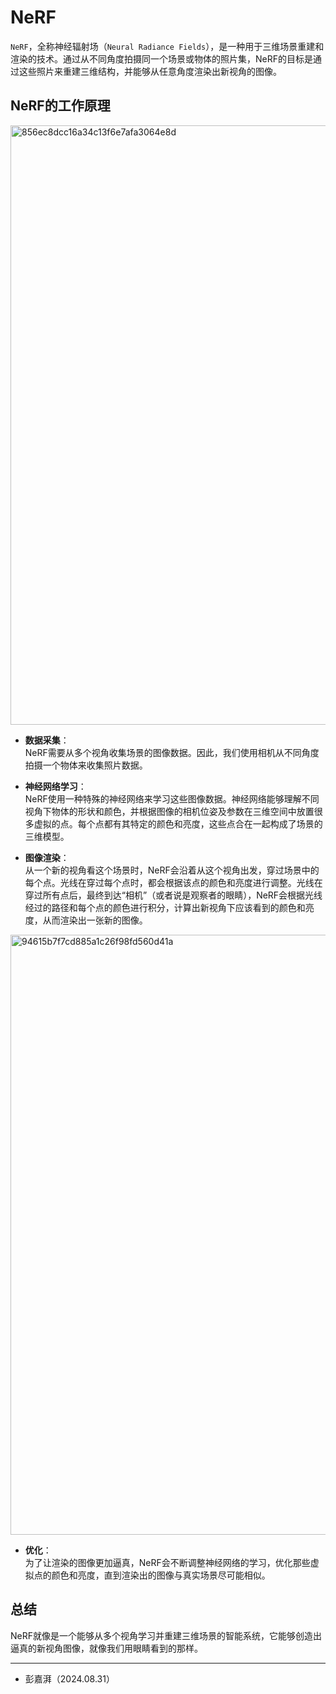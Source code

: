 # NeRF

`NeRF`，全称神经辐射场（`Neural Radiance Fields`），是一种用于三维场景重建和渲染的技术。通过从不同角度拍摄同一个场景或物体的照片集，NeRF的目标是通过这些照片来重建三维结构，并能够从任意角度渲染出新视角的图像。

## NeRF的工作原理

<img width="959" alt="856ec8dcc16a34c13f6e7afa3064e8d" src="https://github.com/user-attachments/assets/eb7fa227-751c-4c12-a2b3-e3af0c35563b">

- **数据采集**：  
  NeRF需要从多个视角收集场景的图像数据。因此，我们使用相机从不同角度拍摄一个物体来收集照片数据。

- **神经网络学习**：  
  NeRF使用一种特殊的神经网络来学习这些图像数据。神经网络能够理解不同视角下物体的形状和颜色，并根据图像的相机位姿及参数在三维空间中放置很多虚拟的点。每个点都有其特定的颜色和亮度，这些点合在一起构成了场景的三维模型。

- **图像渲染**：  
  从一个新的视角看这个场景时，NeRF会沿着从这个视角出发，穿过场景中的每个点。光线在穿过每个点时，都会根据该点的颜色和亮度进行调整。光线在穿过所有点后，最终到达“相机”（或者说是观察者的眼睛），NeRF会根据光线经过的路径和每个点的颜色进行积分，计算出新视角下应该看到的颜色和亮度，从而渲染出一张新的图像。

<img width="960" alt="94615b7f7cd885a1c26f98fd560d41a" src="https://github.com/user-attachments/assets/4bbc8aeb-2d0f-41c4-939c-7c4c32587dbb">

- **优化**：  
  为了让渲染的图像更加逼真，NeRF会不断调整神经网络的学习，优化那些虚拟点的颜色和亮度，直到渲染出的图像与真实场景尽可能相似。

## 总结

NeRF就像是一个能够从多个视角学习并重建三维场景的智能系统，它能够创造出逼真的新视角图像，就像我们用眼睛看到的那样。

---
- 彭嘉湃（2024.08.31）

